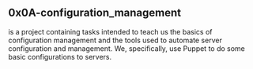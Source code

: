 ## 0x0A-configuration_management
is a project containing tasks intended to teach us the basics of configuration management and the tools used to automate server configuration and management. We, specifically, use Puppet to do some basic configurations to servers.

